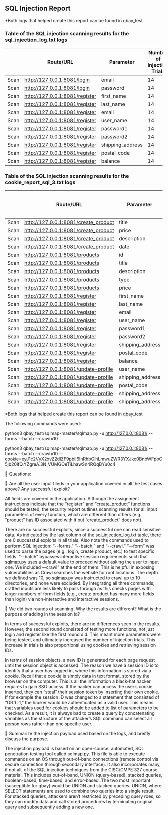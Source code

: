 ## SQL Injection Report

*Both logs that helped create this report can be found in qbay_test

### Table of the SQL injection scanning results for the sql_injection_log.txt logs

|                 | Route/URL | Parameter | Number of Injection Trials |Number of Successful Trials |
| ----------- | ----------- |----------- |----------- |----------- |
| Scan    | http://127.0.0.1:8081/login    | email |   14  |   0  |
| Scan    | http://127.0.0.1:8081/login    | password  |  14   |  0   |
| Scan    | http://127.0.0.1:8081/register   | first_name  |  14   |  0  |
| Scan    | http://127.0.0.1:8081/register   | last_name    |   14  |  0   |
| Scan    | http://127.0.0.1:8081/register   | email |  14   |  0  |
| Scan    | http://127.0.0.1:8081/register   | user_name   |   14  |  0   |
| Scan    | http://127.0.0.1:8081/register   | password1 |  14   |  0  |
| Scan    | http://127.0.0.1:8081/register   | password2    |   14  |  0   |
| Scan    | http://127.0.0.1:8081/register   | shipping_address   |   14  |  0   |
| Scan    | http://127.0.0.1:8081/register   | postal_code   |   14  |  0   |
| Scan    | http://127.0.0.1:8081/register   | balance  |   14  |  0   |


### Table of the SQL injection scanning results for the cookie_report_sql_3.txt logs

|                 | Route/URL | Parameter | Number of Injection Trials |Number of Successful Trials |
| ----------- | ----------- |----------- |----------- |----------- |
| Scan    | http://127.0.0.1:8081/create_product   | title  |   17  |   0  |
| Scan    | http://127.0.0.1:8081/create_product   | price  |   17  |   0  |
| Scan    | http://127.0.0.1:8081/create_product   | description  |   16  |   0  |
| Scan    | http://127.0.0.1:8081/create_product   | date  |   16  |   0  |
| Scan    | http://127.0.0.1:8081/products   | id  |   16  |   0  |
| Scan    | http://127.0.0.1:8081/products   | title  |   16  |   0  |
| Scan    | http://127.0.0.1:8081/products  | description  |   16  |   0  |
| Scan    | http://127.0.0.1:8081/products   | type  |   16  |   0  |
| Scan    | http://127.0.0.1:8081/products   | price  |   16  |   0  |
| Scan    | http://127.0.0.1:8081/register   | first_name  |  17  |  0  |
| Scan    | http://127.0.0.1:8081/register   | last_name    |   17  |  0   |
| Scan    | http://127.0.0.1:8081/register   | email |  17   |  0  |
| Scan    | http://127.0.0.1:8081/register   | user_name   |   17  |  0   |
| Scan    | http://127.0.0.1:8081/register   | password1 |  17   |  0  |
| Scan    | http://127.0.0.1:8081/register   | password2    |   17  |  0   |
| Scan    | http://127.0.0.1:8081/register   | shipping_address   |   17  |  0   |
| Scan    | http://127.0.0.1:8081/register   | postal_code   |   17  |  0   |
| Scan    | http://127.0.0.1:8081/register   | balance  |   17  |  0   |
| Scan    | http://127.0.0.1:8081/update-profile   | user_name |   16  |   0  |
| Scan    | http://127.0.0.1:8081/update-profile   | shipping_address |   16  |   0  |
| Scan    | http://127.0.0.1:8081/update-profile   | postal_code |   16  |   0  |
| Scan    | http://127.0.0.1:8081/update-profile   | shipping_address |   16  |   0  |
| Scan    | http://127.0.0.1:8081/update-profile   | shipping_address |   16  |   0  |

*Both logs that helped create this report can be found in qbay_test


The following commands were used:

python3 qbay_test/sqlmap-master/sqlmap.py -u http://127.0.0.1:8081/ --forms --batch --crawl=10

python3 qbay_test/sqlmap-master/sqlmap.py -u http://127.0.0.1:8081/ --forms --batch --crawl=10 --cookie=eyJ1c2VyX2xvZ2dlZF9pbiI6InRhbGlhLmwuZWR3YXJkc0BnbWFpbC5jb20ifQ.YZgreA.3N_VUMGOeTiLhawSn4RQqBYu0c4



📖 Questions:

🚢 Are all the user input fileds in your application covered in all the test cases above? Any successful exploit?

All fields are covered in the application. Although the assignment instructions indicate that the “register” and “create_product” functions should be tested, the security report outlines scanning results for all input parameters of every function, which are different than others (e.g., “product” has ID associated with it but “create_product” does not). 

There are no successful exploits, since a successful one can read sensitive data. As indicated by the last column of the sql_injection_log.txt table, there are 0 successful exploits in all trials. Also note the commands used to perform SQL injection: “--forms,” “--batch,” and “--crawl.” “—form” was used to parse the pages (e.g., login, create product, etc.) to test specific fields. “--batch” bypasses interactive session requirements such that sqlmap.py uses a default value to proceed without asking the user to input one. We included --crawl” at the end of them. This is helpful in exposing vulnerabilities as Crawl searches the website for root locations. The depth we defined was 10, so sqlmap.py was instructed to crawl up to 10 directories, and none were excluded. By integrating all three commands, crafted inputs are less likely to pass through as this checks pages with larger numbers of form fields (e.g., create product has many more fields than login) via non-interactive and interactive sessions.


🚢 We did two rounds of scanning. Why the results are different? What is the purpose of adding in the session id?

In terms of successful exploits, there are no differences seen in the results. However, the second round consisted of testing more functions, not just login and register like the first round did. This meant more parameters were being tested, and ultimately increased the number of injection trials. This increase in trials is also proportional using cookies and retrieving session IDs.

In terms of session objects, a new ID is generated for each page request until the session object is accessed. The reason we have a session ID is to identify that a user has logged in, where this information is stored via a cookie. Recall that a cookie is simply data in text format, stored by the browser on the computer. This is all the information a black-hat hacker requires to gain SSO access. If the hacker can access the user’s cookie inserted, they can “steal” their session token by inserting their own cookie. If for example the session ID was changed to a statement that consisted of “OR 1=1,” the hacker would be authenticated as a valid user. This means that variables used for cookies should be added to list of parameters to be checked. As a result, it is always bad to create a query by concatenating variables as the structure of the attacker’s SQL command can select all person rows rather than one specific user. 

🚢 Summarize the injection payload used based on the logs, and breifly discuss the purpose.

The injection payload is based on an open-source, automated, SQL penetration testing tool called sqlmap.py. This file is able to execute commands on an OS through out-of-band connections (remote control via secure connection through secondary interface). It also incorporates many, if not all, of the SQL injection techniques from the CISC/CMPE 327 course material. This includes out-of-band, UNION (query-based), stacked queries, boolean-based, time-based, and error-based. The two most important (susceptible for qbay) would be UNION and stacked queries. UNION, where SELECT statements are used to combine two queries into a single result. For stacked queries, attackers aren’t restricted by preceding query roes, so they can modify data and call stored procedures by terminating original query and subsequently adding a new one. 
